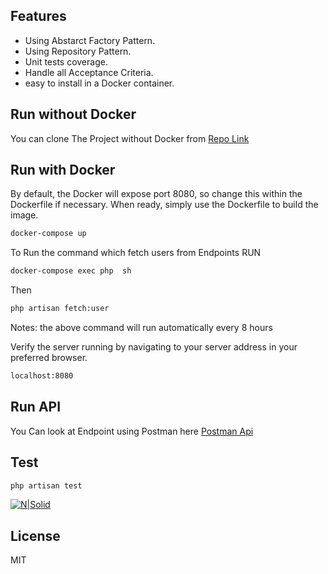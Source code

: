 ## Features

- Using Abstarct Factory Pattern.
- Using Repository Pattern.
- Unit tests coverage.
- Handle all Acceptance Criteria.
- easy to install in a Docker container.

## Run without Docker

You can clone The Project without Docker from
[Repo Link](https://github.com/AhmedHdeawy/orcas-task)


## Run with Docker

By default, the Docker will expose port 8080, so change this within the
Dockerfile if necessary. When ready, simply use the Dockerfile to
build the image.

```sh
docker-compose up
```

To Run the command which fetch users from Endpoints
RUN

```sh
docker-compose exec php  sh
```
Then 

```sh
php artisan fetch:user
```

Notes: the above command will run automatically every 8 hours


Verify the server running by navigating to your server address in
your preferred browser.

```sh
localhost:8080
```

## Run API
You Can look at Endpoint using Postman here
[Postman Api](https://documenter.getpostman.com/view/3113879/TzseJky4)


## Test
```sh
php artisan test 
```

[![N|Solid](https://i.ibb.co/gVFrnn7/orcas-test.png)](https://nodesource.com/products/nsolid)

## License

MIT
